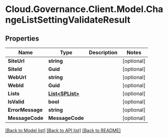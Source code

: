 # Cloud.Governance.Client.Model.ChangeListSettingValidateResult
## Properties

Name | Type | Description | Notes
------------ | ------------- | ------------- | -------------
**SiteUrl** | **string** |  | [optional] 
**SiteId** | **Guid** |  | [optional] 
**WebUrl** | **string** |  | [optional] 
**WebId** | **Guid** |  | [optional] 
**Lists** | [**List&lt;SPList&gt;**](SPList.md) |  | [optional] 
**IsValid** | **bool** |  | [optional] 
**ErrorMessage** | **string** |  | [optional] 
**MessageCode** | **MessageCode** |  | [optional] 

[[Back to Model list]](../README.md#documentation-for-models) [[Back to API list]](../README.md#documentation-for-api-endpoints) [[Back to README]](../README.md)


